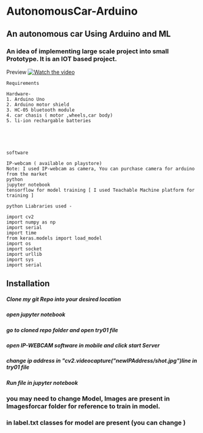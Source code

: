 # AutonomousCar-Arduino

## An autonomous car Using Arduino and ML

### An idea of implementing large scale project into small Prototype. It is an IOT based project.

Preview
[![Watch the video](https://i.imgur.com/vKb2F1B.png)](https://github.com/Abhishek00p/AutonomousCar-Arduino/blob/master/modelRunning.mp4?raw=false)

```
Requirements

Hardware-
1. Arduino Uno
2. Arduino motor shield
3. HC-05 bluetooth module
4. car chasis ( motor ,wheels,car body)
5. li-ion rechargable batteries





software

IP-webcam ( available on playstore)
Note: I used IP-webcam as camera, You can purchase camera for arduino from the market
python
jupyter notebook
tensorflow for model training [ I used Teachable Machine platform for training ]

python Liabraries used - 

import cv2
import numpy as np
import serial
import time
from keras.models import load_model
import os
import socket 
import urllib
import sys
import serial

```


## Installation
##### Clone my git Repo into your desired location
##### open jupyter notebook 
##### go to cloned repo folder and open try01 file
##### open IP-WEBCAM software in mobile and click start Server
##### change ip address in "cv2.videocapture("newIPAddress/shot.jpg")line in try01 file
##### Run file in jupyter notebook

### you may need to change Model, Images are present in Imagesforcar folder for reference to train in model. 
### in label.txt classes for model are present (you can change )
